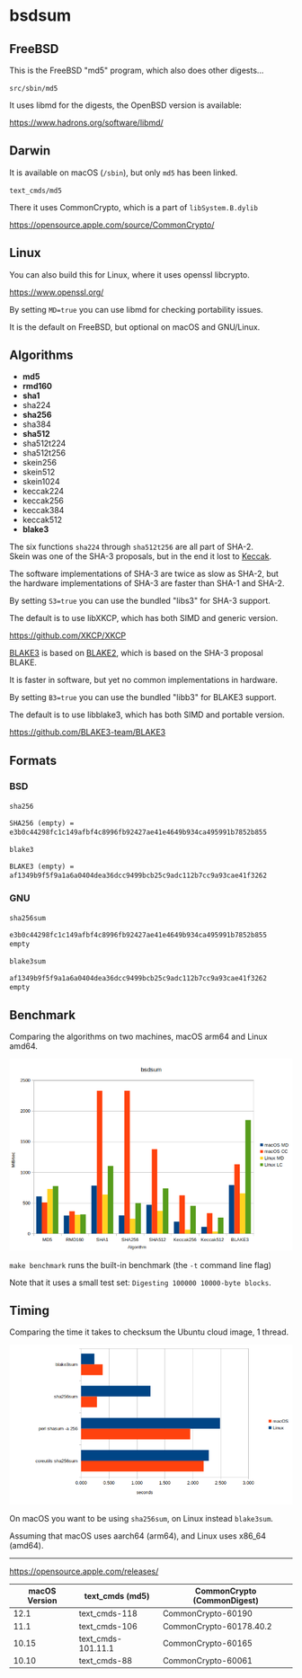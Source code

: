 # bsdsum

## FreeBSD

This is the FreeBSD "md5" program, which also does other digests...

`src/sbin/md5`

It uses libmd for the digests, the OpenBSD version is available:

<https://www.hadrons.org/software/libmd/>

## Darwin

It is available on macOS (`/sbin`), but only `md5` has been linked.

`text_cmds/md5`

There it uses CommonCrypto, which is a part of `libSystem.B.dylib`

<https://opensource.apple.com/source/CommonCrypto/>

## Linux

You can also build this for Linux, where it uses openssl libcrypto.

<https://www.openssl.org/>

By setting `MD=true` you can use libmd for checking portability issues.

It is the default on FreeBSD, but optional on macOS and GNU/Linux.

## Algorithms

- **md5**
- **rmd160**
- **sha1**
- sha224
- **sha256**
- sha384
- **sha512**
- sha512t224
- sha512t256
- skein256
- skein512
- skein1024
- keccak224
- keccak256
- keccak384
- keccak512
- **blake3**

The six functions `sha224` through `sha512t256` are all part of SHA-2.<br />
Skein was one of the SHA-3 proposals, but in the end it lost to [Keccak](https://keccak.team/).

The software implementations of SHA-3 are twice as slow as SHA-2, but<br />
the hardware implementations of SHA-3 are faster than SHA-1 and SHA-2.

By setting `S3=true` you can use the bundled "libs3" for SHA-3 support.

The default is to use libXKCP, which has both SIMD and generic version.

<https://github.com/XKCP/XKCP>

[BLAKE3](https://blake3.io/) is based on [BLAKE2](https://blake2.net/), which is based on the SHA-3 proposal BLAKE.

It is faster in software, but yet no common implementations in hardware.

By setting `B3=true` you can use the bundled "libb3" for BLAKE3 support.

The default is to use libblake3, which has both SIMD and portable version.

<https://github.com/BLAKE3-team/BLAKE3>

## Formats

### BSD

`sha256`

```
SHA256 (empty) = e3b0c44298fc1c149afbf4c8996fb92427ae41e4649b934ca495991b7852b855
```

`blake3`

```
BLAKE3 (empty) = af1349b9f5f9a1a6a0404dea36dcc9499bcb25c9adc112b7cc9a93cae41f3262
```

### GNU

`sha256sum`

```
e3b0c44298fc1c149afbf4c8996fb92427ae41e4649b934ca495991b7852b855  empty
```

`blake3sum`

```
af1349b9f5f9a1a6a0404dea36dcc9499bcb25c9adc112b7cc9a93cae41f3262  empty
```

## Benchmark

Comparing the algorithms on two machines, macOS arm64 and Linux amd64.

![](assets/bsdsum-benchmark.png)

`make benchmark` runs the built-in benchmark (the `-t` command line flag)

Note that it uses a small test set: `Digesting 100000 10000-byte blocks`.

## Timing

Comparing the time it takes to checksum the Ubuntu cloud image, 1 thread.

![](assets/bsdsum-timing.png)

On macOS you want to be using `sha256sum`, on Linux instead `blake3sum`.

Assuming that macOS uses aarch64 (arm64), and Linux uses x86_64 (amd64).

---

https://opensource.apple.com/releases/

| macOS Version | text_cmds (md5)       | CommonCrypto (CommonDigest)   |
|---------------|-----------------------|-------------------------------|
| 12.1          | text_cmds-118         | CommonCrypto-60190            |
| 11.1          | text_cmds-106         | CommonCrypto-60178.40.2       |
| 10.15         | text_cmds-101.11.1    | CommonCrypto-60165            |
| 10.10         | text_cmds-88          | CommonCrypto-60061            |
